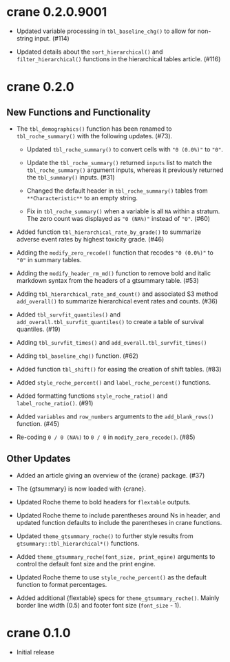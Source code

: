 # crane 0.2.0.9001

* Updated variable processing in `tbl_baseline_chg()` to allow for non-string input. (#114)

* Updated details about the `sort_hierarchical()` and `filter_hierarchical()` functions in the hierarchical tables article. (#116)

# crane 0.2.0

## New Functions and Functionality

* The `tbl_demographics()` function has been renamed to `tbl_roche_summary()` with the following updates. (#73).

  * Updated `tbl_roche_summary()` to convert cells with `"0 (0.0%)"` to `"0"`.
  
  * Update the `tbl_roche_summary()` returned `inputs` list to match the `tbl_roche_summary()` argument inputs, whereas it previously returned the `tbl_summary()` inputs. (#31)
  
  * Changed the default header in `tbl_roche_summary()` tables from `**Characteristic**` to an empty string.
  
  * Fix in `tbl_roche_summary()` when a variable is all `NA` within a stratum. The zero count was displayed as `"0 (NA%)"` instead of `"0"`. (#60)

* Added function `tbl_hierarchical_rate_by_grade()` to summarize adverse event rates by highest toxicity grade. (#46)

* Adding the `modify_zero_recode()` function that recodes `"0 (0.0%)"` to `"0"` in summary tables.

* Adding the `modify_header_rm_md()` function to remove bold and italic markdown syntax from the headers of a gtsummary table. (#53)

* Adding `tbl_hierarchical_rate_and_count()` and associated S3 method `add_overall()` to summarize hierarchical event rates and counts. (#36)

* Added `tbl_survfit_quantiles()` and `add_overall.tbl_survfit_quantiles()` to create a table of survival quantiles. (#19)

* Adding `tbl_survfit_times()` and `add_overall.tbl_survfit_times()`

* Adding `tbl_baseline_chg()` function. (#62)

* Added function `tbl_shift()` for easing the creation of shift tables. (#83)

* Added `style_roche_percent()` and `label_roche_percent()` functions.

* Added formatting functions `style_roche_ratio()` and `label_roche_ratio()`. (#91)

* Added `variables` and `row_numbers` arguments to the `add_blank_rows()` function. (#45)

* Re-coding `0 / 0 (NA%)` to `0 / 0` in `modify_zero_recode()`. (#85)

## Other Updates

* Added an article giving an overview of the {crane} package. (#37)

* The {gtsummary} is now loaded with {crane}.

* Updated Roche theme to bold headers for `flextable` outputs.

* Updated Roche theme to include parentheses around Ns in header, and updated function defaults to include the parentheses in crane functions.

* Updated `theme_gtsummary_roche()` to further style results from `gtsummary::tbl_hierarchical*()` functions.

* Added `theme_gtsummary_roche(font_size, print_egine)` arguments to control the default font size and the print engine.

* Updated Roche theme to use `style_roche_percent()` as the default function to format percentages.

* Added additional {flextable} specs for `theme_gtsummary_roche()`. Mainly border line width (0.5) and footer font size (`font_size` - 1).

# crane 0.1.0

* Initial release
